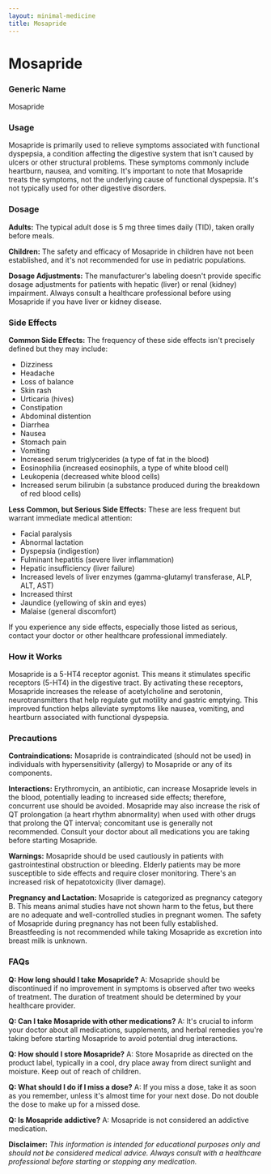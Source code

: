 ```yaml
---
layout: minimal-medicine
title: Mosapride
---
```


# Mosapride
### Generic Name
Mosapride

### Usage
Mosapride is primarily used to relieve symptoms associated with functional dyspepsia, a condition affecting the digestive system that isn't caused by ulcers or other structural problems.  These symptoms commonly include heartburn, nausea, and vomiting.  It's important to note that Mosapride treats the symptoms, not the underlying cause of functional dyspepsia.  It's not typically used for other digestive disorders.

### Dosage
**Adults:** The typical adult dose is 5 mg three times daily (TID), taken orally before meals.

**Children:** The safety and efficacy of Mosapride in children have not been established, and it's not recommended for use in pediatric populations.

**Dosage Adjustments:**  The manufacturer's labeling doesn't provide specific dosage adjustments for patients with hepatic (liver) or renal (kidney) impairment.  Always consult a healthcare professional before using Mosapride if you have liver or kidney disease.

### Side Effects
**Common Side Effects:** The frequency of these side effects isn't precisely defined but they may include:

* Dizziness
* Headache
* Loss of balance
* Skin rash
* Urticaria (hives)
* Constipation
* Abdominal distention
* Diarrhea
* Nausea
* Stomach pain
* Vomiting
* Increased serum triglycerides (a type of fat in the blood)
* Eosinophilia (increased eosinophils, a type of white blood cell)
* Leukopenia (decreased white blood cells)
* Increased serum bilirubin (a substance produced during the breakdown of red blood cells)


**Less Common, but Serious Side Effects:**  These are less frequent but warrant immediate medical attention:

* Facial paralysis
* Abnormal lactation
* Dyspepsia (indigestion)
* Fulminant hepatitis (severe liver inflammation)
* Hepatic insufficiency (liver failure)
* Increased levels of liver enzymes (gamma-glutamyl transferase, ALP, ALT, AST)
* Increased thirst
* Jaundice (yellowing of skin and eyes)
* Malaise (general discomfort)

If you experience any side effects, especially those listed as serious, contact your doctor or other healthcare professional immediately.

### How it Works
Mosapride is a 5-HT4 receptor agonist.  This means it stimulates specific receptors (5-HT4) in the digestive tract.  By activating these receptors, Mosapride increases the release of acetylcholine and serotonin, neurotransmitters that help regulate gut motility and gastric emptying.  This improved function helps alleviate symptoms like nausea, vomiting, and heartburn associated with functional dyspepsia.

### Precautions
**Contraindications:** Mosapride is contraindicated (should not be used) in individuals with hypersensitivity (allergy) to Mosapride or any of its components.

**Interactions:**  Erythromycin, an antibiotic, can increase Mosapride levels in the blood, potentially leading to increased side effects; therefore, concurrent use should be avoided.  Mosapride may also increase the risk of QT prolongation (a heart rhythm abnormality) when used with other drugs that prolong the QT interval;  concomitant use is generally not recommended.  Consult your doctor about all medications you are taking before starting Mosapride.

**Warnings:**  Mosapride should be used cautiously in patients with gastrointestinal obstruction or bleeding.  Elderly patients may be more susceptible to side effects and require closer monitoring. There's an increased risk of hepatotoxicity (liver damage).

**Pregnancy and Lactation:**  Mosapride is categorized as pregnancy category B.  This means animal studies have not shown harm to the fetus, but there are no adequate and well-controlled studies in pregnant women.  The safety of Mosapride during pregnancy has not been fully established.  Breastfeeding is not recommended while taking Mosapride as excretion into breast milk is unknown.


### FAQs

**Q: How long should I take Mosapride?**
A:  Mosapride should be discontinued if no improvement in symptoms is observed after two weeks of treatment.  The duration of treatment should be determined by your healthcare provider.


**Q: Can I take Mosapride with other medications?**
A:  It's crucial to inform your doctor about all medications, supplements, and herbal remedies you're taking before starting Mosapride to avoid potential drug interactions.


**Q: How should I store Mosapride?**
A: Store Mosapride as directed on the product label, typically in a cool, dry place away from direct sunlight and moisture. Keep out of reach of children.

**Q: What should I do if I miss a dose?**
A: If you miss a dose, take it as soon as you remember, unless it's almost time for your next dose.  Do not double the dose to make up for a missed dose.

**Q: Is Mosapride addictive?**
A:  Mosapride is not considered an addictive medication.


**Disclaimer:** *This information is intended for educational purposes only and should not be considered medical advice. Always consult with a healthcare professional before starting or stopping any medication.*
